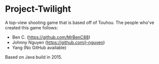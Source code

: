 # Project-Twilight
A top-view shooting game that is based off of Touhou.
The people who've created this game follows:
  - Ben C. (https://github.com/MrBenC88)
  - Johnny Nguyen (https://github.com/j-nguyen)
  - Yang (No GitHub available)

Based on Java build in 2015.
